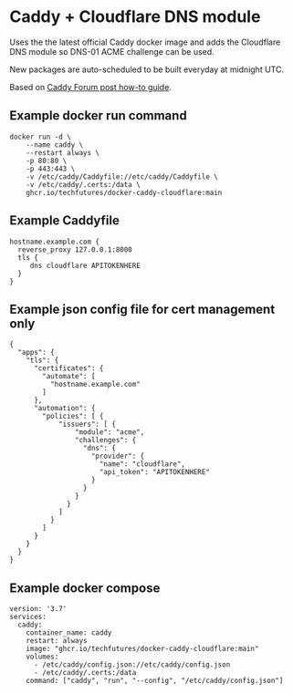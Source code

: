 # Caddy + Cloudflare DNS module
Uses the the latest official Caddy docker image and adds the Cloudflare DNS module so DNS-01 ACME challenge can be used. 

New packages are auto-scheduled to be built everyday at midnight UTC. 

Based on [Caddy Forum post how-to guide](https://caddy.community/t/how-to-guide-caddy-v2-cloudflare-dns-01-via-docker/8007).

## Example docker run command
```
docker run -d \
    --name caddy \
    --restart always \
    -p 80:80 \
    -p 443:443 \
    -v /etc/caddy/Caddyfile://etc/caddy/Caddyfile \
    -v /etc/caddy/.certs:/data \
    ghcr.io/techfutures/docker-caddy-cloudflare:main
```

## Example Caddyfile
```
hostname.example.com {
  reverse_proxy 127.0.0.1:8000
  tls {
     dns cloudflare APITOKENHERE
  }
}
```
## Example json config file for cert management only
```
{
  "apps": {
    "tls": {
      "certificates": {
        "automate": [
          "hostname.example.com"
        ]
      },
      "automation": {
        "policies": [ {
            "issuers": [ {
                "module": "acme",
                "challenges": {
                  "dns": {
                    "provider": {
                      "name": "cloudflare",
                      "api_token": "APITOKENHERE"
                    }
                  }
                }
              }
            ]
          }
        ]
      }
    }
  }
}
```
## Example docker compose
```
version: '3.7'
services:
  caddy:
    container_name: caddy
    restart: always
    image: "ghcr.io/techfutures/docker-caddy-cloudflare:main"
    volumes:
      - /etc/caddy/config.json://etc/caddy/config.json
      - /etc/caddy/.certs:/data
    command: ["caddy", "run", "--config", "/etc/caddy/config.json"]
```
